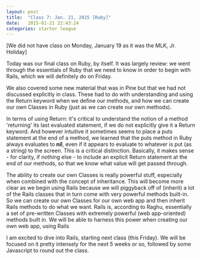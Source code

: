 ```yaml
---
layout: post
title:  "Class 7: Jan. 21, 2015 [Ruby]"
date:   2015-01-21 22:43:24
categories: starter league
---
```


[We did not have class on Monday, January 19 as it was the MLK, Jr. Holiday]

Today was our final class on Ruby, by itself. It was largely review: we went through the essentials of Ruby that we need to know in order to begin with Rails, which we will definitely do on Friday.

We also covered some new material that was in Pine but that we had not discussed explicitly in class. These had to do with understanding and using the Return keyword when we define our methods, and how we can create our own Classes in Ruby (just as we can create our own methods).

In terms of using Return: it's critical to understand the notion of a method 'returning' its last evaluated statement, if we do not explicitly give it a Return keyword. And however intuitive it sometimes seems to place a puts statement at the end of a method, we learned that the puts method in Ruby always evaluates to <strong>nil</strong>, even if it appears to evaluate to whatever is put (as a string) to the screen. This is a critical distinction. Basically, it makes sense - for clarity, if nothing else - to include an explicit Return statement at the end of our methods, so that we know what value will get passed through.

The ability to create our own Classes is really powerful stuff, especially when combined with the concept of inheritance. This will become more clear as we begin using Rails because we will piggyback off of (inherit) a lot of the Rails classes that in turn come with very powerful methods built-in. So we can create our own Classes for our own web app and then inherit Rails methods to do what we want. Rails is, according to Raghu, essentially a set of pre-written Classes with extremely powerful (web app-oriented) methods built in. We will be able to harness this power when creating our own web app, using Rails

I am excited to dive into Rails, starting next class (this Friday). We will be focused on it pretty intensely for the next 5 weeks or so, followed by some Javascript to round out the class.
